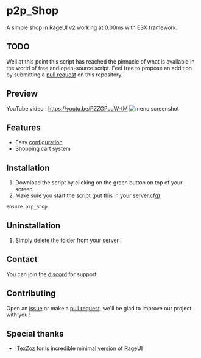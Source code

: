 # p2p_Shop

A simple shop in RageUI v2 working at 0.00ms with ESX framework.

## TODO

Well at this point this script has reached the pinnacle of what is available in the world of free and open-source script. Feel free to propose an addition by submitting a [pull request](https://github.com/Path-to-Precision/p2p_Shop/pulls) on this repository.

## Preview
YouTube video : https://youtu.be/PZZGPcuW-tM
![menu screenshot](https://cdn.discordapp.com/attachments/658236178268684291/1168272230757707796/image.png?ex=6551294d&is=653eb44d&hm=e55413445cd5cad83e0c403da3745249af77e6c8cf25543da03d52f8b17ea176&)

## Features
* Easy [configuration](https://github.com/Path-to-Precision/p2p_Shop/blob/main/shared/config.lua)
* Shopping cart system

## Installation
1. Download the script by clicking on the green button on top of your screen.
2. Make sure you start the script (put this in your server.cfg)
```
ensure p2p_Shop
```

## Uninstallation

1. Simply delete the folder from your server !

## Contact

You can join the [discord](https://discord.gg/5K5CHmVnUb) for support.

## Contributing

Open an [issue](https://github.com/Path-to-Precision/p2p_Shop/issues/new) or make a [pull request](https://github.com/Path-to-Precision/p2p_Shop/pulls), we'll be glad to improve our project with you !

## Special thanks
- [iTexZoz](https://github.com/ImBaphomettt) for is incredible [minimal version of RageUI](https://github.com/ImBaphomettt/RageUI)
